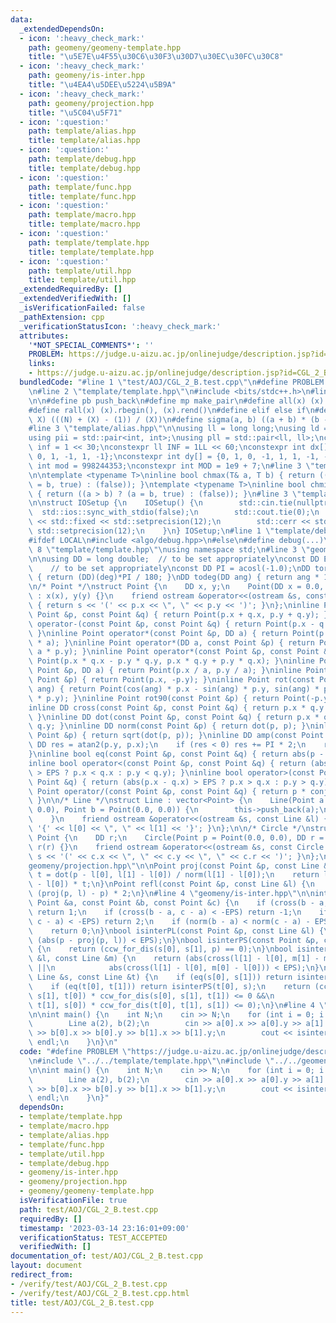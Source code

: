 ```yaml
---
data:
  _extendedDependsOn:
  - icon: ':heavy_check_mark:'
    path: geomeny/geomeny-template.hpp
    title: "\u5E7E\u4F55\u30C6\u30F3\u30D7\u30EC\u30FC\u30C8"
  - icon: ':heavy_check_mark:'
    path: geomeny/is-inter.hpp
    title: "\u4EA4\u5DEE\u5224\u5B9A"
  - icon: ':heavy_check_mark:'
    path: geomeny/projection.hpp
    title: "\u5C04\u5F71"
  - icon: ':question:'
    path: template/alias.hpp
    title: template/alias.hpp
  - icon: ':question:'
    path: template/debug.hpp
    title: template/debug.hpp
  - icon: ':question:'
    path: template/func.hpp
    title: template/func.hpp
  - icon: ':question:'
    path: template/macro.hpp
    title: template/macro.hpp
  - icon: ':question:'
    path: template/template.hpp
    title: template/template.hpp
  - icon: ':question:'
    path: template/util.hpp
    title: template/util.hpp
  _extendedRequiredBy: []
  _extendedVerifiedWith: []
  _isVerificationFailed: false
  _pathExtension: cpp
  _verificationStatusIcon: ':heavy_check_mark:'
  attributes:
    '*NOT_SPECIAL_COMMENTS*': ''
    PROBLEM: https://judge.u-aizu.ac.jp/onlinejudge/description.jsp?id=CGL_2_B
    links:
    - https://judge.u-aizu.ac.jp/onlinejudge/description.jsp?id=CGL_2_B
  bundledCode: "#line 1 \"test/AOJ/CGL_2_B.test.cpp\"\n#define PROBLEM \"https://judge.u-aizu.ac.jp/onlinejudge/description.jsp?id=CGL_2_B\"\
    \n#line 2 \"template/template.hpp\"\n#include <bits/stdc++.h>\n#line 3 \"template/macro.hpp\"\
    \n\n#define pb push_back\n#define mp make_pair\n#define all(x) (x).begin(), (x).end()\n\
    #define rall(x) (x).rbegin(), (x).rend()\n#define elif else if\n#define updiv(N,\
    \ X) (((N) + (X) - (1)) / (X))\n#define sigma(a, b) ((a + b) * (b - a + 1) / 2)\n\
    #line 3 \"template/alias.hpp\"\n\nusing ll = long long;\nusing ld = long double;\n\
    using pii = std::pair<int, int>;\nusing pll = std::pair<ll, ll>;\nconstexpr int\
    \ inf = 1 << 30;\nconstexpr ll INF = 1LL << 60;\nconstexpr int dx[] = {1, 0, -1,\
    \ 0, 1, -1, 1, -1};\nconstexpr int dy[] = {0, 1, 0, -1, 1, 1, -1, -1};\nconstexpr\
    \ int mod = 998244353;\nconstexpr int MOD = 1e9 + 7;\n#line 3 \"template/func.hpp\"\
    \n\ntemplate <typename T>\ninline bool chmax(T& a, T b) { return ((a < b) ? (a\
    \ = b, true) : (false)); }\ntemplate <typename T>\ninline bool chmin(T& a, T b)\
    \ { return ((a > b) ? (a = b, true) : (false)); }\n#line 3 \"template/util.hpp\"\
    \n\nstruct IOSetup {\n    IOSetup() {\n        std::cin.tie(nullptr);\n      \
    \  std::ios::sync_with_stdio(false);\n        std::cout.tie(0);\n        std::cout\
    \ << std::fixed << std::setprecision(12);\n        std::cerr << std::fixed <<\
    \ std::setprecision(12);\n    }\n} IOSetup;\n#line 1 \"template/debug.hpp\"\n\
    #ifdef LOCAL\n#include <algo/debug.hpp>\n#else\n#define debug(...)\n#endif\n#line\
    \ 8 \"template/template.hpp\"\nusing namespace std;\n#line 3 \"geomeny/geomeny-template.hpp\"\
    \n\nusing DD = long double;  // to be set appropriately\nconst DD EPS = 1e-10;\
    \    // to be set appropriately\nconst DD PI = acosl(-1.0);\nDD torad(int deg)\
    \ { return (DD)(deg)*PI / 180; }\nDD todeg(DD ang) { return ang * 180 / PI; }\n\
    \n/* Point */\nstruct Point {\n    DD x, y;\n    Point(DD x = 0.0, DD y = 0.0)\
    \ : x(x), y(y) {}\n    friend ostream &operator<<(ostream &s, const Point &p)\
    \ { return s << '(' << p.x << \", \" << p.y << ')'; }\n};\ninline Point operator+(const\
    \ Point &p, const Point &q) { return Point(p.x + q.x, p.y + q.y); }\ninline Point\
    \ operator-(const Point &p, const Point &q) { return Point(p.x - q.x, p.y - q.y);\
    \ }\ninline Point operator*(const Point &p, DD a) { return Point(p.x * a, p.y\
    \ * a); }\ninline Point operator*(DD a, const Point &p) { return Point(a * p.x,\
    \ a * p.y); }\ninline Point operator*(const Point &p, const Point &q) { return\
    \ Point(p.x * q.x - p.y * q.y, p.x * q.y + p.y * q.x); }\ninline Point operator/(const\
    \ Point &p, DD a) { return Point(p.x / a, p.y / a); }\ninline Point conj(const\
    \ Point &p) { return Point(p.x, -p.y); }\ninline Point rot(const Point &p, DD\
    \ ang) { return Point(cos(ang) * p.x - sin(ang) * p.y, sin(ang) * p.x + cos(ang)\
    \ * p.y); }\ninline Point rot90(const Point &p) { return Point(-p.y, p.x); }\n\
    inline DD cross(const Point &p, const Point &q) { return p.x * q.y - p.y * q.x;\
    \ }\ninline DD dot(const Point &p, const Point &q) { return p.x * q.x + p.y *\
    \ q.y; }\ninline DD norm(const Point &p) { return dot(p, p); }\ninline DD abs(const\
    \ Point &p) { return sqrt(dot(p, p)); }\ninline DD amp(const Point &p) {\n   \
    \ DD res = atan2(p.y, p.x);\n    if (res < 0) res += PI * 2;\n    return res;\n\
    }\ninline bool eq(const Point &p, const Point &q) { return abs(p - q) < EPS; }\n\
    inline bool operator<(const Point &p, const Point &q) { return (abs(p.x - q.x)\
    \ > EPS ? p.x < q.x : p.y < q.y); }\ninline bool operator>(const Point &p, const\
    \ Point &q) { return (abs(p.x - q.x) > EPS ? p.x > q.x : p.y > q.y); }\ninline\
    \ Point operator/(const Point &p, const Point &q) { return p * conj(q) / norm(q);\
    \ }\n\n/* Line */\nstruct Line : vector<Point> {\n    Line(Point a = Point(0.0,\
    \ 0.0), Point b = Point(0.0, 0.0)) {\n        this->push_back(a);\n        this->push_back(b);\n\
    \    }\n    friend ostream &operator<<(ostream &s, const Line &l) { return s <<\
    \ '{' << l[0] << \", \" << l[1] << '}'; }\n};\n\n/* Circle */\nstruct Circle :\
    \ Point {\n    DD r;\n    Circle(Point p = Point(0.0, 0.0), DD r = 0.0) : Point(p),\
    \ r(r) {}\n    friend ostream &operator<<(ostream &s, const Circle &c) { return\
    \ s << '(' << c.x << \", \" << c.y << \", \" << c.r << ')'; }\n};\n#line 4 \"\
    geomeny/projection.hpp\"\n\nPoint proj(const Point &p, const Line &l) {\n    DD\
    \ t = dot(p - l[0], l[1] - l[0]) / norm(l[1] - l[0]);\n    return l[0] + (l[1]\
    \ - l[0]) * t;\n}\nPoint refl(const Point &p, const Line &l) {\n    return p +\
    \ (proj(p, l) - p) * 2;\n}\n#line 4 \"geomeny/is-inter.hpp\"\n\nint ccw_for_dis(const\
    \ Point &a, const Point &b, const Point &c) {\n    if (cross(b - a, c - a) > EPS)\
    \ return 1;\n    if (cross(b - a, c - a) < -EPS) return -1;\n    if (dot(b - a,\
    \ c - a) < -EPS) return 2;\n    if (norm(b - a) < norm(c - a) - EPS) return -2;\n\
    \    return 0;\n}\nbool isinterPL(const Point &p, const Line &l) {\n    return\
    \ (abs(p - proj(p, l)) < EPS);\n}\nbool isinterPS(const Point &p, const Line &s)\
    \ {\n    return (ccw_for_dis(s[0], s[1], p) == 0);\n}\nbool isinterLL(const Line\
    \ &l, const Line &m) {\n    return (abs(cross(l[1] - l[0], m[1] - m[0])) > EPS\
    \ ||\n            abs(cross(l[1] - l[0], m[0] - l[0])) < EPS);\n}\nbool isinterSS(const\
    \ Line &s, const Line &t) {\n    if (eq(s[0], s[1])) return isinterPS(s[0], t);\n\
    \    if (eq(t[0], t[1])) return isinterPS(t[0], s);\n    return (ccw_for_dis(s[0],\
    \ s[1], t[0]) * ccw_for_dis(s[0], s[1], t[1]) <= 0 &&\n            ccw_for_dis(t[0],\
    \ t[1], s[0]) * ccw_for_dis(t[0], t[1], s[1]) <= 0);\n}\n#line 4 \"test/AOJ/CGL_2_B.test.cpp\"\
    \n\nint main() {\n    int N;\n    cin >> N;\n    for (int i = 0; i < N; i++) {\n\
    \        Line a(2), b(2);\n        cin >> a[0].x >> a[0].y >> a[1].x >> a[1].y\
    \ >> b[0].x >> b[0].y >> b[1].x >> b[1].y;\n        cout << isinterSS(a, b) <<\
    \ endl;\n    }\n}\n"
  code: "#define PROBLEM \"https://judge.u-aizu.ac.jp/onlinejudge/description.jsp?id=CGL_2_B\"\
    \n#include \"../../template/template.hpp\"\n#include \"../../geomeny/is-inter.hpp\"\
    \n\nint main() {\n    int N;\n    cin >> N;\n    for (int i = 0; i < N; i++) {\n\
    \        Line a(2), b(2);\n        cin >> a[0].x >> a[0].y >> a[1].x >> a[1].y\
    \ >> b[0].x >> b[0].y >> b[1].x >> b[1].y;\n        cout << isinterSS(a, b) <<\
    \ endl;\n    }\n}"
  dependsOn:
  - template/template.hpp
  - template/macro.hpp
  - template/alias.hpp
  - template/func.hpp
  - template/util.hpp
  - template/debug.hpp
  - geomeny/is-inter.hpp
  - geomeny/projection.hpp
  - geomeny/geomeny-template.hpp
  isVerificationFile: true
  path: test/AOJ/CGL_2_B.test.cpp
  requiredBy: []
  timestamp: '2023-03-14 23:16:01+09:00'
  verificationStatus: TEST_ACCEPTED
  verifiedWith: []
documentation_of: test/AOJ/CGL_2_B.test.cpp
layout: document
redirect_from:
- /verify/test/AOJ/CGL_2_B.test.cpp
- /verify/test/AOJ/CGL_2_B.test.cpp.html
title: test/AOJ/CGL_2_B.test.cpp
---
```

